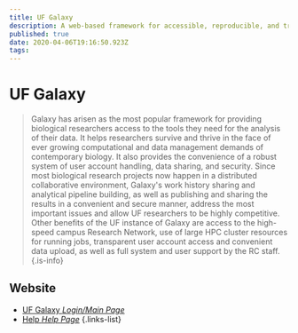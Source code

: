 ```yaml
---
title: UF Galaxy
description: A web-based framework for accessible, reproducible, and transparent biological computing.
published: true
date: 2020-04-06T19:16:50.923Z
tags: 
---
```


# UF Galaxy

> Galaxy has arisen as the most popular framework for providing biological researchers access to the tools they need for the analysis of their data. It helps researchers survive and thrive in the face of ever growing computational and data management demands of contemporary biology. It also provides the convenience of a robust system of user account handling, data sharing, and security. Since most biological research projects now happen in a distributed collaborative environment, Galaxy's work history sharing and analytical pipeline building, as well as publishing and sharing the results in a convenient and secure manner, address the most important issues and allow UF researchers to be highly competitive. Other benefits of the UF instance of Galaxy are access to the high-speed campus Research Network, use of large HPC cluster resources for running jobs, transparent user account access and convenient data upload, as well as full system and user support by the RC staff. 
{.is-info}

## Website

- [UF Galaxy *Login/Main Page*](https://galaxy.rc.ufl.edu/)
- [Help *Help Page*](https://help.rc.ufl.edu/doc/Galaxy)
{.links-list}